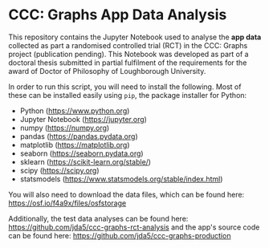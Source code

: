 # CCC: Graphs App Data Analysis

This repository contains the Jupyter Notebook used to analyse the **app data** collected as part a randomised controlled trial (RCT) in the CCC: Graphs project (publication pending). This Notebook was developed as part of a doctoral thesis submitted in partial fulfilment of the requirements for the award of Doctor of Philosophy of Loughborough University.

In order to run this script, you will need to install the following. Most of these can be installed easily using `pip`, the package installer for Python:

* Python (https://www.python.org)
* Jupyter Notebook (https://jupyter.org)
* numpy (https://numpy.org)
* pandas (https://pandas.pydata.org)
* matplotlib (https://matplotlib.org)
* seaborn (https://seaborn.pydata.org)
* sklearn (https://scikit-learn.org/stable/)
* scipy (https://scipy.org)
* statsmodels (https://www.statsmodels.org/stable/index.html)

You will also need to download the data files, which can be found here: https://osf.io/f4a9x/files/osfstorage

Additionally, the test data analyses can be found here: https://github.com/jda5/ccc-graphs-rct-analysis and the app's source code can be found here: https://github.com/jda5/ccc-graphs-production
